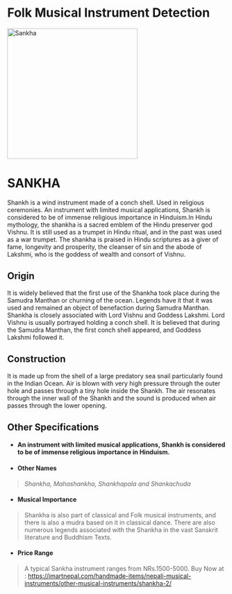 # Folk Musical Instrument Detection

<img src="https://imartnepal.com/wp-content/uploads/2019/07/shankha.jpg" alt="Sankha" width="300"/>

<!-- ![Sankha](https://imartnepal.com/wp-content/uploads/2019/07/shankha.jpg) -->
# SANKHA

Shankh is a wind instrument made of a conch shell. Used in religious ceremonies. An instrument with limited musical applications, Shankh is considered to be of immense religious importance in Hinduism.In Hindu mythology, the shankha is a sacred emblem of the Hindu preserver god Vishnu. It is still used as a trumpet in Hindu ritual, and in the past was used as a war trumpet. The shankha is praised in Hindu scriptures as a giver of fame, longevity and prosperity, the cleanser of sin and the abode of Lakshmi, who is the goddess of wealth and consort of Vishnu.


## Origin

It is widely believed that the first use of the Shankha took place during the Samudra Manthan or churning of the ocean. Legends have it that it was used and remained an object of benefaction during Samudra Manthan. Shankha is closely associated with Lord Vishnu and Goddess Lakshmi. Lord Vishnu is usually portrayed holding a conch shell. It is believed that during the Samudra Manthan, the first conch shell appeared, and Goddess Lakshmi followed it.

## Construction

It is made up from the shell of a large predatory sea snail particularly found in the Indian Ocean. Air is blown with very high pressure through the outer hole and passes through a tiny hole inside the Shankh. The air resonates through the inner wall of the Shankh and the sound is produced when air passes through the lower opening.

## Other Specifications

- #### An instrument with limited musical applications, Shankh is considered to be of immense religious importance in Hinduism.
- #### Other Names
> *Shankha, Mahashankha, Shankhapala and Shankachuda*
- #### Musical Importance
> Shankha is also part of classical and Folk musical instruments, and there is also a mudra based on it in classical dance. There are also numerous legends associated with the Shankha in the vast Sanskrit literature and Buddhism Texts.
- #### Price Range 
> A typical Sankha instrument ranges from NRs.1500-5000.
> Buy Now at : https://imartnepal.com/handmade-items/nepali-musical-instruments/other-musical-instruments/shankha-2/